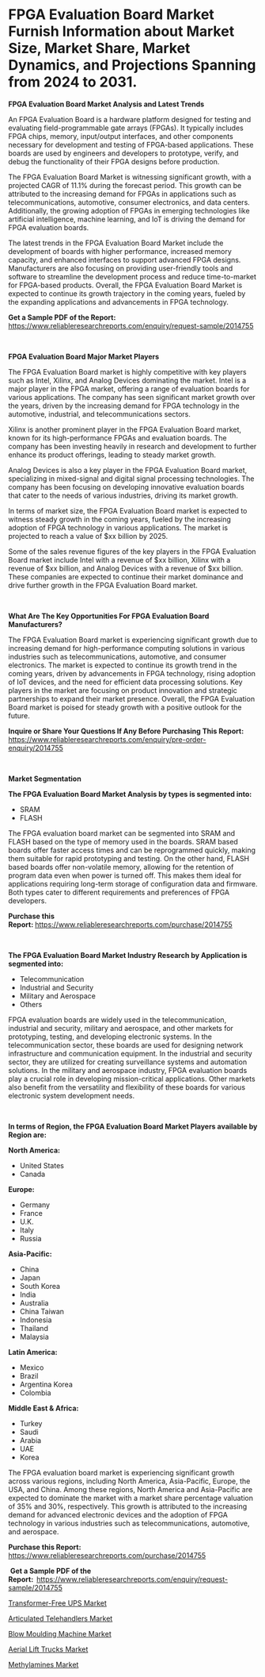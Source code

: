 <p><h1>FPGA Evaluation Board Market Furnish Information about Market Size, Market Share, Market Dynamics, and Projections Spanning from 2024 to 2031.</h1></p><p><strong>FPGA Evaluation Board Market Analysis and Latest Trends</strong></p>
<p><p>An FPGA Evaluation Board is a hardware platform designed for testing and evaluating field-programmable gate arrays (FPGAs). It typically includes FPGA chips, memory, input/output interfaces, and other components necessary for development and testing of FPGA-based applications. These boards are used by engineers and developers to prototype, verify, and debug the functionality of their FPGA designs before production.</p><p>The FPGA Evaluation Board Market is witnessing significant growth, with a projected CAGR of 11.1% during the forecast period. This growth can be attributed to the increasing demand for FPGAs in applications such as telecommunications, automotive, consumer electronics, and data centers. Additionally, the growing adoption of FPGAs in emerging technologies like artificial intelligence, machine learning, and IoT is driving the demand for FPGA evaluation boards.</p><p>The latest trends in the FPGA Evaluation Board Market include the development of boards with higher performance, increased memory capacity, and enhanced interfaces to support advanced FPGA designs. Manufacturers are also focusing on providing user-friendly tools and software to streamline the development process and reduce time-to-market for FPGA-based products. Overall, the FPGA Evaluation Board Market is expected to continue its growth trajectory in the coming years, fueled by the expanding applications and advancements in FPGA technology.</p></p>
<p><strong>Get a Sample PDF of the Report:&nbsp;</strong> <a href="https://www.reliableresearchreports.com/enquiry/request-sample/2014755">https://www.reliableresearchreports.com/enquiry/request-sample/2014755</a></p>
<p>&nbsp;</p>
<p><strong>FPGA Evaluation Board Major Market Players</strong></p>
<p><p>The FPGA Evaluation Board market is highly competitive with key players such as Intel, Xilinx, and Analog Devices dominating the market. Intel is a major player in the FPGA market, offering a range of evaluation boards for various applications. The company has seen significant market growth over the years, driven by the increasing demand for FPGA technology in the automotive, industrial, and telecommunications sectors.</p><p>Xilinx is another prominent player in the FPGA Evaluation Board market, known for its high-performance FPGAs and evaluation boards. The company has been investing heavily in research and development to further enhance its product offerings, leading to steady market growth.</p><p>Analog Devices is also a key player in the FPGA Evaluation Board market, specializing in mixed-signal and digital signal processing technologies. The company has been focusing on developing innovative evaluation boards that cater to the needs of various industries, driving its market growth.</p><p>In terms of market size, the FPGA Evaluation Board market is expected to witness steady growth in the coming years, fueled by the increasing adoption of FPGA technology in various applications. The market is projected to reach a value of $xx billion by 2025.</p><p>Some of the sales revenue figures of the key players in the FPGA Evaluation Board market include Intel with a revenue of $xx billion, Xilinx with a revenue of $xx billion, and Analog Devices with a revenue of $xx billion. These companies are expected to continue their market dominance and drive further growth in the FPGA Evaluation Board market.</p></p>
<p>&nbsp;</p>
<p><strong>What Are The Key Opportunities For FPGA Evaluation Board Manufacturers?</strong></p>
<p><p>The FPGA Evaluation Board market is experiencing significant growth due to increasing demand for high-performance computing solutions in various industries such as telecommunications, automotive, and consumer electronics. The market is expected to continue its growth trend in the coming years, driven by advancements in FPGA technology, rising adoption of IoT devices, and the need for efficient data processing solutions. Key players in the market are focusing on product innovation and strategic partnerships to expand their market presence. Overall, the FPGA Evaluation Board market is poised for steady growth with a positive outlook for the future.</p></p>
<p><strong>Inquire or Share Your Questions If Any Before Purchasing This Report:</strong> <a href="https://www.reliableresearchreports.com/enquiry/pre-order-enquiry/2014755">https://www.reliableresearchreports.com/enquiry/pre-order-enquiry/2014755</a></p>
<p>&nbsp;</p>
<p><strong>Market Segmentation</strong></p>
<p><strong>The FPGA Evaluation Board Market Analysis by types is segmented into:</strong></p>
<p><ul><li>SRAM</li><li>FLASH</li></ul></p>
<p><p>The FPGA evaluation board market can be segmented into SRAM and FLASH based on the type of memory used in the boards. SRAM based boards offer faster access times and can be reprogrammed quickly, making them suitable for rapid prototyping and testing. On the other hand, FLASH based boards offer non-volatile memory, allowing for the retention of program data even when power is turned off. This makes them ideal for applications requiring long-term storage of configuration data and firmware. Both types cater to different requirements and preferences of FPGA developers.</p></p>
<p><strong>Purchase this Report:&nbsp;</strong><a href="https://www.reliableresearchreports.com/purchase/2014755">https://www.reliableresearchreports.com/purchase/2014755</a></p>
<p>&nbsp;</p>
<p><strong>The FPGA Evaluation Board Market Industry Research by Application is segmented into:</strong></p>
<p><ul><li>Telecommunication</li><li>Industrial and Security</li><li>Military and Aerospace</li><li>Others</li></ul></p>
<p><p>FPGA evaluation boards are widely used in the telecommunication, industrial and security, military and aerospace, and other markets for prototyping, testing, and developing electronic systems. In the telecommunication sector, these boards are used for designing network infrastructure and communication equipment. In the industrial and security sector, they are utilized for creating surveillance systems and automation solutions. In the military and aerospace industry, FPGA evaluation boards play a crucial role in developing mission-critical applications. Other markets also benefit from the versatility and flexibility of these boards for various electronic system development needs.</p></p>
<p>&nbsp;</p>
<p><strong>In terms of Region, the FPGA Evaluation Board Market Players available by Region are:</strong></p>
<p>
    <p> <strong> North America: </strong>
        <ul>
            <li>United States</li>
            <li>Canada</li>
        </ul>
        </p> 
    <p> <strong> Europe: </strong>
        <ul>
            <li>Germany</li>
            <li>France</li>
            <li>U.K.</li>
            <li>Italy</li>
            <li>Russia</li>
        </ul>
        </p> 
    <p> <strong> Asia-Pacific: </strong>
        <ul>
            <li>China</li>
            <li>Japan</li>
            <li>South Korea</li>
            <li>India</li>
            <li>Australia</li>
            <li>China Taiwan</li>
            <li>Indonesia</li>
            <li>Thailand</li>
            <li>Malaysia</li>
        </ul>
        </p> 
    <p> <strong> Latin America: </strong>
        <ul>
            <li>Mexico</li>
            <li>Brazil</li>
            <li>Argentina Korea</li>
            <li>Colombia</li>
        </ul>
        </p> 
    <p> <strong> Middle East & Africa: </strong>
        <ul>
            <li>Turkey</li>
            <li>Saudi</li>
            <li>Arabia</li>
            <li>UAE</li>
            <li>Korea</li>
        </ul>
    </p>
    </p>
<p><p>The FPGA evaluation board market is experiencing significant growth across various regions, including North America, Asia-Pacific, Europe, the USA, and China. Among these regions, North America and Asia-Pacific are expected to dominate the market with a market share percentage valuation of 35% and 30%, respectively. This growth is attributed to the increasing demand for advanced electronic devices and the adoption of FPGA technology in various industries such as telecommunications, automotive, and aerospace.</p></p>
<p><strong>Purchase this Report: </strong><a href="https://www.reliableresearchreports.com/purchase/2014755">https://www.reliableresearchreports.com/purchase/2014755</a></p>
<p>&nbsp;<strong>Get a Sample PDF of the Report:&nbsp;&nbsp;</strong><a href="https://www.reliableresearchreports.com/enquiry/request-sample/2014755">https://www.reliableresearchreports.com/enquiry/request-sample/2014755</a></p>
<p><strong></strong></p>
<p><p><a href="https://rainy-horn-d69.notion.site/Transformer-Free-UPS-Market-Analysis-Examines-its-Scope-on-Growth-Opportunities-and-Forecasted-Tren-9c6ccad11647489ba05e6ac444ce3fe6">Transformer-Free UPS Market</a></p><p><a href="https://woozy-pyroraptor-a1f.notion.site/Articulated-Telehandlers-Market-Size-and-Examines-its-Market-Scope-with-a-Primary-Focus-on-Growth--92b6f5b9c1324dae8b6ce817ff79e92a">Articulated Telehandlers Market</a></p><p><a href="https://view.publitas.com/reportprime-1/blow-moulding-machine-market-with-the-goal-of-estimating-the-market-size-and-future-growth-potential-of-various-market-segments-based-on-component-applications-end-user-and-region/">Blow Moulding Machine Market</a></p><p><a href="https://rainy-horn-d69.notion.site/Aerial-Lift-Trucks-Market-Provides-Detailed-Segmentation-of-this-Market-based-on-Type-Application--d21d43872fd04cd7bb2a12f05129a604">Aerial Lift Trucks Market</a></p><p><a href="https://view.publitas.com/reportprime-1/methylamines-market-provides-a-comprehensive-analysis-including-a-macro-overview-of-the-market-as-well-as-micro-details-such-as-market-size-and-competitive-landscape/">Methylamines Market</a></p></p>